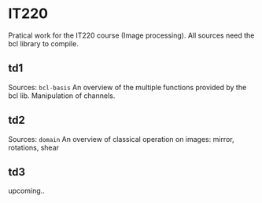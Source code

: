 # IT220
Pratical work for the IT220 course (Image processing). All sources need the bcl library to compile.

## td1
Sources: `bcl-basis`
An overview of the multiple functions provided by the bcl lib. Manipulation of channels.

## td2
Sources: `domain`
An overview of classical operation on images: mirror, rotations, shear

## td3
upcoming..

